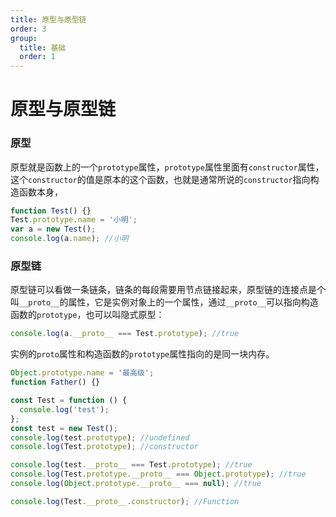 ```yaml
---
title: 原型与原型链
order: 3
group:
  title: 基础
  order: 1
---
```


# 原型与原型链

### 原型

原型就是函数上的一个`prototype`属性，`prototype`属性里面有`constructor`属性，这个`constructor`的值是原本的这个函数，也就是通常所说的`constructor`指向构造函数本身，

```javascript
function Test() {}
Test.prototype.name = '小明';
var a = new Test();
console.log(a.name); //小明
```

### 原型链

原型链可以看做一条链条，链条的每段需要用节点链接起来，原型链的连接点是个叫`__proto__`的属性，它是实例对象上的一个属性，通过`__proto__`可以指向构造函数的`prototype`，也可以叫隐式原型：

```javascript
console.log(a.__proto__ === Test.prototype); //true
```

实例的`proto`属性和构造函数的`prototype`属性指向的是同一块内存。

```javascript
Object.prototype.name = '最高级';
function Father() {}
```

```typescript
const Test = function () {
  console.log('test');
};
const test = new Test();
console.log(test.prototype); //undefined
console.log(Test.prototype); //constructor

console.log(test.__proto__ === Test.prototype); //true
console.log(Test.prototype.__proto__ === Object.prototype); //true
console.log(Object.prototype.__proto__ === null); //true

console.log(Test.__proto__.constructor); //Function
```
